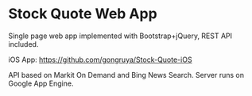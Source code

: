 # Stock Quote Web App
Single page web app implemented with Bootstrap+jQuery, REST API included.

iOS App: https://github.com/gongruya/Stock-Quote-iOS

API based on Markit On Demand and Bing News Search. Server runs on Google App Engine.
